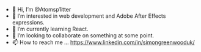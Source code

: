 - 👋 Hi, I’m @Atomsp1itter
- 👀 I’m interested in web development and Adobe After Effects expressions.
- 🌱 I’m currently learning React.
- 💞️ I’m looking to collaborate on something at some point.
- 📫 How to reach me ... https://www.linkedin.com/in/simongreenwooduk/

<!---
Atomsp1itter/Atomsp1itter is a ✨ special ✨ repository because its `README.md` (this file) appears on your GitHub profile.
You can click the Preview link to take a look at your changes.
--->

